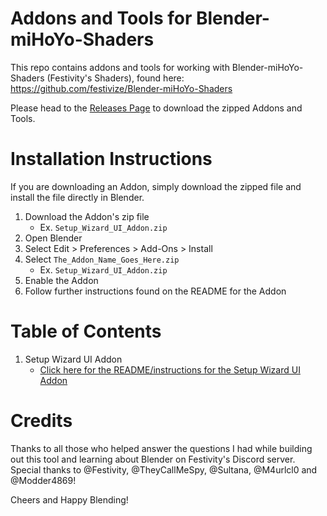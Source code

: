# Addons and Tools for Blender-miHoYo-Shaders

This repo contains addons and tools for working with Blender-miHoYo-Shaders (Festivity's Shaders), found here: https://github.com/festivize/Blender-miHoYo-Shaders

Please head to the [Releases Page](https://github.com/michael-gh1/Addons-And-Tools-For-Blender-miHoYo-Shaders/releases) to download the zipped Addons and Tools.

# Installation Instructions

If you are downloading an Addon, simply download the zipped file and install the file directly in Blender.

1. Download the Addon's zip file
    * Ex. `Setup_Wizard_UI_Addon.zip`
2. Open Blender
3. Select Edit > Preferences > Add-Ons > Install
4. Select `The_Addon_Name_Goes_Here.zip`
    * Ex. `Setup_Wizard_UI_Addon.zip`
5. Enable the Addon
6. Follow further instructions found on the README for the Addon

# Table of Contents
1. Setup Wizard UI Addon
    * [Click here for the README/instructions for the Setup Wizard UI Addon](https://github.com/michael-gh1/Addons-And-Tools-For-Blender-miHoYo-Shaders/tree/main/setup_wizard)


# Credits

Thanks to all those who helped answer the questions I had while building out this tool and learning about Blender on Festivity's Discord server.
<br>
Special thanks to @Festivity, @TheyCallMeSpy, @Sultana, @M4urlcl0 and @Modder4869!

Cheers and Happy Blending!
